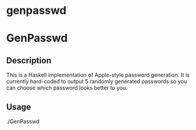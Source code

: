 # genpasswd

GenPasswd
=========

Description
-----------
This is a Haskell implementation of Apple-style password generation. It is currently hard-coded to output 5 randomly generated passwords so you can choose which password looks better to you.

Usage
-----
./GenPasswd

